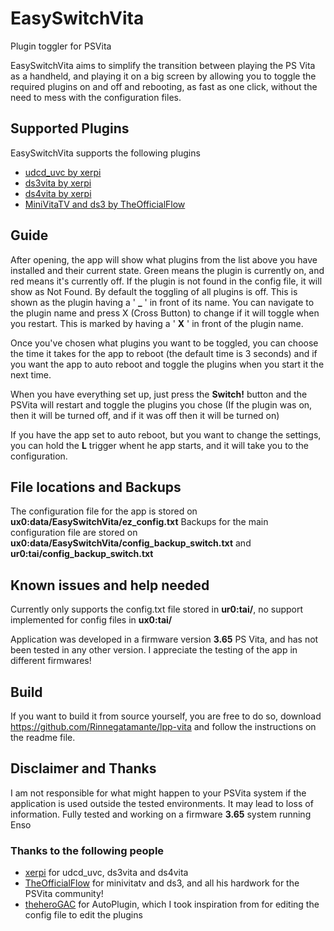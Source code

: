 # EasySwitchVita
Plugin toggler for PSVita

EasySwitchVita aims to simplify the transition between playing the PS Vita as a handheld, and playing it on a big screen by allowing you to toggle the required plugins on and off and rebooting, as fast as one click, without the need to mess with the configuration files.

## Supported Plugins

EasySwitchVita supports the following plugins

* [udcd_uvc by xerpi](https://bitbucket.org/xerpi/vita_udcd_uvc/overview)
* [ds3vita by xerpi](https://github.com/xerpi/ds3vita)
* [ds4vita by xerpi](https://github.com/xerpi/ds4vita)
* [MiniVitaTV and ds3 by TheOfficialFlow](https://github.com/TheOfficialFloW/MiniVitaTV)

## Guide
After opening, the app will show what plugins from the list above you have installed and their current state. Green means the plugin is currently on, and red means it's currently off. If the plugin is not found in the config file, it will show as Not Found.
By default the toggling of all plugins is off. This is shown as the plugin having a ' **_** ' in front of its name. You can navigate to the plugin name and press X (Cross Button) to change if it will toggle when you restart. This is marked by having a ' **X** ' in front of the plugin name.

Once you've chosen what plugins you want to be toggled, you can choose the time it takes for the app to reboot (the default time is 3 seconds) and if you want the app to auto reboot and toggle the plugins when you start it the next time.

When you have everything set up, just press the **Switch!** button and the PSVita will restart and toggle the plugins you chose (If the plugin was on, then it will be turned off, and if it was off then it will be turned on)

If you have the app set to auto reboot, but you want to change the settings, you can hold the **L** trigger whent he app starts, and it will take you to the configuration.

## File locations and Backups

The configuration file for the app is stored on **ux0:data/EasySwitchVita/ez_config.txt**
Backups for the main configuration file are stored on **ux0:data/EasySwitchVita/config_backup_switch.txt** and **ur0:tai/config_backup_switch.txt**

## Known issues and help needed

Currently only supports the config.txt file stored in **ur0:tai/**, no support implemented for config files in **ux0:tai/**

Application was developed in a firmware version **3.65** PS Vita, and has not been tested in any other version. I appreciate the testing of the app in different firmwares!

## Build

If you want to build it from source yourself, you are free to do so, download https://github.com/Rinnegatamante/lpp-vita and follow the instructions on the readme file.

## Disclaimer and Thanks

I am not responsible for what might happen to your PSVita system if the application is used outside the tested environments. It may lead to loss of information. Fully tested and working on a firmware **3.65** system running Enso

### Thanks to the following people

* [xerpi](https://github.com/xerpi/) for udcd_uvc, ds3vita and ds4vita
* [TheOfficialFlow](https://github.com/TheOfficialFloW/) for minivitatv and ds3, and all his hardwork for the PSVita community!
* [theheroGAC](https://github.com/theheroGAC/) for AutoPlugin, which I took inspiration from for editing the config file to edit the plugins
